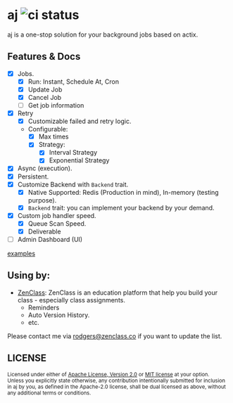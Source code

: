 # aj ![ci status](https://github.com/cptrodgers/aj/actions/workflows/test-and-build.yml/badge.svg)

aj is a one-stop solution for your background jobs based on actix.

## Features & Docs

- [x] Jobs.
  - [x] Run: Instant, Schedule At, Cron
  - [x] Update Job
  - [x] Cancel Job
  - [ ] Get job information
- [x] Retry
  - [x] Customizable failed and retry logic.
  - Configurable:
    - [x] Max times
    - [x] Strategy:
      - [x] Interval Strategy
      - [x] Exponential Strategy
- [x] Async (execution).
- [x] Persistent.
- [x] Customize Backend with `Backend` trait.
  - [x] Native Supported: Redis (Production in mind), In-memory (testing purpose).
  - [x] `Backend` trait: you can implement your backend by your demand.
- [x] Custom job handler speed.
  - [x] Queue Scan Speed.
  - [x] Deliverable
- [ ] Admin Dashboard (UI)

[examples](https://github.com/zenclasshq/aj/tree/master/examples)

## Using by:

- [ZenClass](https://zenclass.co): ZenClass is an education platform that help you build your class - especially class assignments. 
    - Reminders
    - Auto Version History.
    - etc.

Please contact me via rodgers@zenclass.co if you want to update the list.

## LICENSE

<sup>
Licensed under either of <a href="LICENSE-APACHE">Apache License, Version
2.0</a> or <a href="LICENSE-MIT">MIT license</a> at your option.
</sup>

<br>

<sub>
Unless you explicitly state otherwise, any contribution intentionally submitted
for inclusion in aj by you, as defined in the Apache-2.0 license, shall be
dual licensed as above, without any additional terms or conditions.
</sub>
